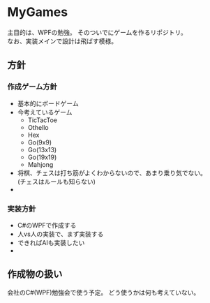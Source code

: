 # MyGames

主目的は、WPFの勉強。
そのついでにゲームを作るリポジトリ。  
なお、実装メインで設計は飛ばす模様。

## 方針

### 作成ゲーム方針
* 基本的にボードゲーム
* 今考えているゲーム
  * TicTacToe
  * Othello
  * Hex
  * Go(9x9)
  * Go(13x13)
  * Go(19x19)
  * Mahjong
* 将棋、チェスは打ち筋がよくわからないので、あまり乗り気でない。  
(チェスはルールも知らない)
* 

### 実装方針
* C#のWPFで作成する
* 人vs人の実装で、まず実装する
* できればAIも実装したい
* 


## 作成物の扱い
会社のC#(WPF)勉強会で使う予定。
どう使うかは何も考えていない。


